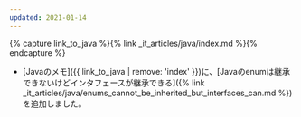 ```yaml
---
updated: 2021-01-14
---
```

{% capture link_to_java %}{% link _it_articles/java/index.md %}{% endcapture %}

- [Javaのメモ]({{ link_to_java | remove: 'index' }})に、[Javaのenumは継承できないけどインタフェースが継承できる]({% link _it_articles/java/enums_cannot_be_inherited_but_interfaces_can.md %})を追加しました。

